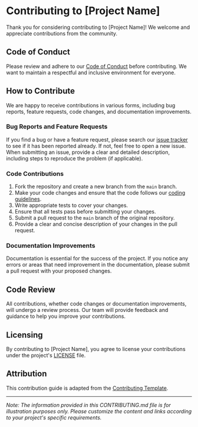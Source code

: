# Contributing to [Project Name]

Thank you for considering contributing to [Project Name]! We welcome and appreciate contributions from the community.

## Code of Conduct

Please review and adhere to our [Code of Conduct](CODE_OF_CONDUCT.md) before contributing. We want to maintain a respectful and inclusive environment for everyone.

## How to Contribute

We are happy to receive contributions in various forms, including bug reports, feature requests, code changes, and documentation improvements.

### Bug Reports and Feature Requests

If you find a bug or have a feature request, please search our [issue tracker](link-to-issue-tracker) to see if it has been reported already. If not, feel free to open a new issue. When submitting an issue, provide a clear and detailed description, including steps to reproduce the problem (if applicable).

### Code Contributions

1. Fork the repository and create a new branch from the `main` branch.
2. Make your code changes and ensure that the code follows our [coding guidelines](link-to-coding-guidelines).
3. Write appropriate tests to cover your changes.
4. Ensure that all tests pass before submitting your changes.
5. Submit a pull request to the `main` branch of the original repository.
6. Provide a clear and concise description of your changes in the pull request.

### Documentation Improvements

Documentation is essential for the success of the project. If you notice any errors or areas that need improvement in the documentation, please submit a pull request with your proposed changes.

## Code Review

All contributions, whether code changes or documentation improvements, will undergo a review process. Our team will provide feedback and guidance to help you improve your contributions.

## Licensing

By contributing to [Project Name], you agree to license your contributions under the project's [LICENSE](LICENSE) file.

## Attribution

This contribution guide is adapted from the [Contributing Template](https://github.com/nayafia/contributing-template/blob/main/CONTRIBUTING-template.md).

---

*Note: The information provided in this CONTRIBUTING.md file is for illustration purposes only. Please customize the content and links according to your project's specific requirements.*
